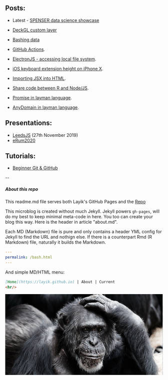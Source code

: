 Posts:
- 
* Latest - [SPENSER data science showcase](https://layik.github.io/spenser)

* [DeckGL custom layer](https://layik.github.io/decklayer)

* [Bashing data](https://layik.github.io/bash)

* [GitHub Actions](https://layik.github.io/ghactions).

* [ElectronJS - accessing local file system](https://layik.github.io/electronjsfiles).
* [iOS keyboard extension height on iPhone X](https://layik.github.io/iOSkb).
* [Importing JSX into HTML](https://layik.github.io/htmljsx).
* [Share code between R and Node/JS](https://layik.github.io/sharedjs).
* [Promise in layman language](https://layik.github.io/jspromise).
* [AnyDomain in layman language](https://layik.github.io/anydomain).


Presentations:
-
* [LeedsJS](https://layik.github.io/presentations/leedsjs/slides.html) (27th November 2019)
* [eRum2020](https://layik.github.io/presentations/eRum2020/slides.html)

Tutorials:
-
* [Beginner Git & GitHub](https://layik.github.io/tutorials/lida-rr/git-github)

--
##### About this repo
This readme.md file serves both Layik's GitHub Pages and the [Repo](https://github.com/layik/layik.github.io)


This microblog is created without much Jekyll. Jekyll powers `gh-pages`, will do my best to keep minimal meta-code in here. You too can create your blog this way. Here is the header in article "about.md". 

Each MD (Markdown) file is pure and only contains a header YML config for Jekyll to find the URL and nothign else. If there is a counterpart Rmd (R Markdown) file, naturally it builds the Markdown.

```yml
---
permalink: /bash.html
---
```
And simple MD/HTML menu:

```md
[Home](https://layik.github.io) | About | Current
<hr/>
```

![Image from PixaBay](/images/pixabay.png)
